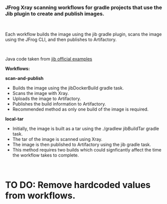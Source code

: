 <h3> JFrog Xray scanning workflows for gradle projects that use the Jib plugin to create and publish images. </h3>
</br>

Each workflow builds the image using the jib gradle plugin, scans the image using the JFrog CLI, and then publishes to Artifactory. 

</br>

Java code taken from <a href="https://github.com/GoogleContainerTools/jib/tree/master/examples/helloworld"> jib official examples </a>

<b>Workflows:</b>


<b> scan-and-publish  </b>  
* Builds the image using the jibDockerBuild gradle task.
* Scans the image with Xray.
* Uploads the image to Artifactory.
* Publishes the build information to Artifactory.
* Recommended method as only one build of the image is required. 

<b> local-tar </b>
* Initially, the image is built as a tar using the ./gradlew jibBuildTar gradle task. 
* The tar of the image is scanned using Xray.
* The image is then published to Artifactory using the jib gradle task.
* This method requires two builds which could signficantly affect the time the workflow takes to complete.

</br>
<h1> TO DO: Remove hardcoded values from workflows. </h1>